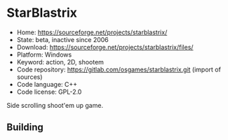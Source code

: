 # StarBlastrix

- Home: https://sourceforge.net/projects/starblastrix/
- State: beta, inactive since 2006
- Download: https://sourceforge.net/projects/starblastrix/files/
- Platform: Windows
- Keyword: action, 2D, shootem
- Code repository: https://gitlab.com/osgames/starblastrix.git (import of sources)
- Code language: C++
- Code license: GPL-2.0

Side scrolling shoot'em up game.

## Building

